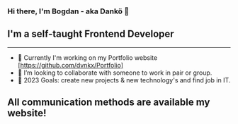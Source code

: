 ### Hi there, I'm Bogdan - aka Dankö 👋

## I'm a self-taught Frontend Developer

<hr />

- 🌱 Currently I'm working on my Portfolio website [https://github.com/dvnkx/Portfolio]
- 👯 I’m looking to collaborate with someone to work in pair or group.
- 🥅 2023 Goals: create new projects & new technology's and find job in IT.

## All communication methods are available my website!
